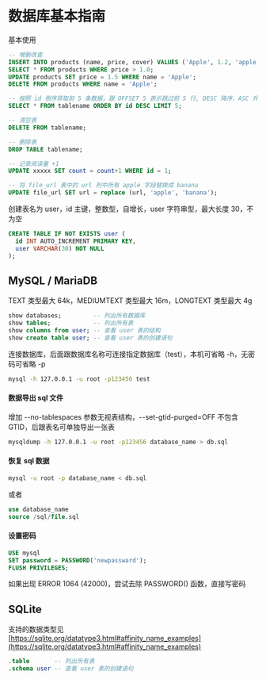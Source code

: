 # 数据库基本指南

基本使用

```sql
-- 增删改查
INSERT INTO products (name, price, cover) VALUES ('Apple', 1.2, 'apple.jpg');
SELECT * FROM products WHERE price > 1.0;
UPDATE products SET price = 1.5 WHERE name = 'Apple';
DELETE FROM products WHERE name = 'Apple';

-- 按照 id 倒序获取前 5 条数据，跟 OFFSET 5 表示跳过前 5 行, DESC 降序，ASC 升序
SELECT * FROM tablename ORDER BY id DESC LIMIT 5;

-- 清空表
DELETE FROM tablename;

-- 删除表
DROP TABLE tablename;

-- 记录阅读量 +1
UPDATE xxxxx SET count = count+1 WHERE id = 1;

-- 将 file_url 表中的 url 列中所有 apple 字段替换成 banana
UPDATE file_url SET url = replace (url, 'apple', 'banana');
```

创建表名为 user，id 主键，整数型，自增长，user 字符串型，最大长度 30，不为空

```sql
CREATE TABLE IF NOT EXISTS user (
  id INT AUTO_INCREMENT PRIMARY KEY,
  user VARCHAR(30) NOT NULL
);
```

## MySQL / MariaDB

TEXT 类型最大 64k，MEDIUMTEXT 类型最大 16m，LONGTEXT 类型最大 4g

```sql
show databases;         -- 列出所有数据库
show tables;            -- 列出所有表
show columns from user; -- 查看 user 表的结构
show create table user; -- 查看 user 表的创建语句
```

连接数据库，后面跟数据库名称可连接指定数据库（test），本机可省略 -h，无密码可省略 -p

```sh
mysql -h 127.0.0.1 -u root -p123456 test
```

#### 数据导出 sql 文件

增加 --no-tablespaces 参数无视表结构，--set-gtid-purged=OFF 不包含 GTID，后跟表名可单独导出一张表

```sh
mysqldump -h 127.0.0.1 -u root -p123456 database_name > db.sql
```

#### 恢复 sql 数据

```sh
mysql -u root -p database_name < db.sql
```

或者

```sql
use database_name
source /sql/file.sql
```

#### 设置密码

```sql
USE mysql
SET password = PASSWORD('newpassward');
FLUSH PRIVILEGES;
```

如果出现 ERROR 1064 (42000)，尝试去除 PASSWORD() 函数，直接写密码

## SQLite

支持的数据类型见 [https://sqlite.org/datatype3.html#affinity_name_examples](https://sqlite.org/datatype3.html#affinity_name_examples)

```sql
.table       -- 列出所有表
.schema user -- 查看 user 表的创建语句
```
